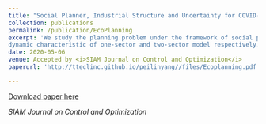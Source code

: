 ```yaml
---
title: "Social Planner, Industrial Structure and Uncertainty for COVID-19"
collection: publications
permalink: /publication/EcoPlanning
excerpt: 'We study the planning problem under the framework of social planner, and explore the
dynamic characteristic of one-sector and two-sector model respectively. In order to reflect the risk aversion on the pandemic, we set an expected utility function for agents of the economy. Under certainty scenario, we explore the shock impact on one sector baseline and two-sector model. In light of uncertainty scenario, we construct a stochastic optimal control model to discern these two cases. Under uncertainty setting, the lockdown policy tends to be more rigid.'
date: 2020-05-06
venue: Accepted by <i>SIAM Journal on Control and Optimization</i>
paperurl: 'http://tteclinc.github.io/peilinyang//files/Ecoplanning.pdf'

---
```


[Download paper here](http://tteclinc.github.io/peilinyang//files/Ecoplanning.pdf)

<i>SIAM Journal on Control and Optimization</i>
